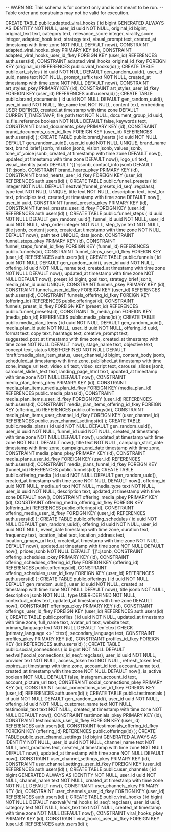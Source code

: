 -- WARNING: This schema is for context only and is not meant to be run.
-- Table order and constraints may not be valid for execution.

CREATE TABLE public.adapted_viral_hooks (
  id bigint GENERATED ALWAYS AS IDENTITY NOT NULL,
  user_id uuid NOT NULL,
  original_id bigint,
  original_text text,
  category text,
  relevance_score integer,
  virality_score integer,
  adapted_hook text,
  strategy text,
  visual_prompt text,
  created_at timestamp with time zone NOT NULL DEFAULT now(),
  CONSTRAINT adapted_viral_hooks_pkey PRIMARY KEY (id),
  CONSTRAINT adapted_viral_hooks_user_id_fkey FOREIGN KEY (user_id) REFERENCES auth.users(id),
  CONSTRAINT adapted_viral_hooks_original_id_fkey FOREIGN KEY (original_id) REFERENCES public.viral_hooks(id)
);
CREATE TABLE public.art_styles (
  id uuid NOT NULL DEFAULT gen_random_uuid(),
  user_id uuid,
  name text NOT NULL,
  prompt_suffix text NOT NULL,
  created_at timestamp with time zone NOT NULL DEFAULT now(),
  CONSTRAINT art_styles_pkey PRIMARY KEY (id),
  CONSTRAINT art_styles_user_id_fkey FOREIGN KEY (user_id) REFERENCES auth.users(id)
);
CREATE TABLE public.brand_documents (
  id uuid NOT NULL DEFAULT gen_random_uuid(),
  user_id uuid NOT NULL,
  file_name text NOT NULL,
  content text,
  embedding USER-DEFINED,
  created_at timestamp with time zone DEFAULT CURRENT_TIMESTAMP,
  file_path text NOT NULL,
  document_group_id uuid,
  is_file_reference boolean NOT NULL DEFAULT false,
  keywords text,
  CONSTRAINT brand_documents_pkey PRIMARY KEY (id),
  CONSTRAINT brand_documents_user_id_fkey FOREIGN KEY (user_id) REFERENCES auth.users(id)
);
CREATE TABLE public.brand_hearts (
  id uuid NOT NULL DEFAULT gen_random_uuid(),
  user_id uuid NOT NULL UNIQUE,
  brand_name text,
  brand_brief jsonb,
  mission jsonb,
  vision jsonb,
  values jsonb,
  tone_of_voice jsonb,
  created_at timestamp with time zone DEFAULT now(),
  updated_at timestamp with time zone DEFAULT now(),
  logo_url text,
  visual_identity jsonb DEFAULT '{}'::jsonb,
  contact_info jsonb DEFAULT '[]'::jsonb,
  CONSTRAINT brand_hearts_pkey PRIMARY KEY (id),
  CONSTRAINT brand_hearts_user_id_fkey FOREIGN KEY (user_id) REFERENCES auth.users(id)
);
CREATE TABLE public.funnel_presets (
  id integer NOT NULL DEFAULT nextval('funnel_presets_id_seq'::regclass),
  type text NOT NULL UNIQUE,
  title text NOT NULL,
  description text,
  best_for text,
  principles text,
  created_at timestamp with time zone DEFAULT now(),
  user_id uuid,
  CONSTRAINT funnel_presets_pkey PRIMARY KEY (id),
  CONSTRAINT funnel_presets_user_id_fkey FOREIGN KEY (user_id) REFERENCES auth.users(id)
);
CREATE TABLE public.funnel_steps (
  id uuid NOT NULL DEFAULT gen_random_uuid(),
  funnel_id uuid NOT NULL,
  user_id uuid NOT NULL,
  step_order integer NOT NULL,
  step_type text NOT NULL,
  title jsonb,
  content jsonb,
  created_at timestamp with time zone NOT NULL DEFAULT now(),
  path text UNIQUE,
  data jsonb,
  CONSTRAINT funnel_steps_pkey PRIMARY KEY (id),
  CONSTRAINT funnel_steps_funnel_id_fkey FOREIGN KEY (funnel_id) REFERENCES public.funnels(id),
  CONSTRAINT funnel_steps_user_id_fkey FOREIGN KEY (user_id) REFERENCES auth.users(id)
);
CREATE TABLE public.funnels (
  id uuid NOT NULL DEFAULT gen_random_uuid(),
  user_id uuid NOT NULL,
  offering_id uuid NOT NULL,
  name text,
  created_at timestamp with time zone NOT NULL DEFAULT now(),
  updated_at timestamp with time zone NOT NULL DEFAULT now(),
  preset_id bigint,
  goal text,
  strategy_brief jsonb,
  media_plan_id uuid UNIQUE,
  CONSTRAINT funnels_pkey PRIMARY KEY (id),
  CONSTRAINT funnels_user_id_fkey FOREIGN KEY (user_id) REFERENCES auth.users(id),
  CONSTRAINT funnels_offering_id_fkey FOREIGN KEY (offering_id) REFERENCES public.offerings(id),
  CONSTRAINT funnels_preset_id_fkey FOREIGN KEY (preset_id) REFERENCES public.funnel_presets(id),
  CONSTRAINT fk_media_plan FOREIGN KEY (media_plan_id) REFERENCES public.media_plans(id)
);
CREATE TABLE public.media_plan_items (
  id uuid NOT NULL DEFAULT gen_random_uuid(),
  media_plan_id uuid NOT NULL,
  user_id uuid NOT NULL,
  offering_id uuid,
  format text,
  copy text,
  hashtags text,
  creative_prompt text,
  suggested_post_at timestamp with time zone,
  created_at timestamp with time zone NOT NULL DEFAULT now(),
  stage_name text,
  objective text,
  concept text,
  status USER-DEFINED NOT NULL DEFAULT 'draft'::media_plan_item_status,
  user_channel_id bigint,
  content_body jsonb,
  scheduled_at timestamp with time zone,
  published_at timestamp with time zone,
  image_url text,
  video_url text,
  video_script text,
  carousel_slides jsonb,
  carousel_slides_text text,
  landing_page_html text,
  updated_at timestamp with time zone NOT NULL DEFAULT now(),
  CONSTRAINT media_plan_items_pkey PRIMARY KEY (id),
  CONSTRAINT media_plan_items_media_plan_id_fkey FOREIGN KEY (media_plan_id) REFERENCES public.media_plans(id),
  CONSTRAINT media_plan_items_user_id_fkey FOREIGN KEY (user_id) REFERENCES auth.users(id),
  CONSTRAINT media_plan_items_offering_id_fkey FOREIGN KEY (offering_id) REFERENCES public.offerings(id),
  CONSTRAINT media_plan_items_user_channel_id_fkey FOREIGN KEY (user_channel_id) REFERENCES public.user_channel_settings(id)
);
CREATE TABLE public.media_plans (
  id uuid NOT NULL DEFAULT gen_random_uuid(),
  user_id uuid NOT NULL,
  funnel_id uuid NOT NULL,
  created_at timestamp with time zone NOT NULL DEFAULT now(),
  updated_at timestamp with time zone NOT NULL DEFAULT now(),
  title text NOT NULL,
  campaign_start_date timestamp with time zone,
  campaign_end_date timestamp with time zone,
  CONSTRAINT media_plans_pkey PRIMARY KEY (id),
  CONSTRAINT media_plans_user_id_fkey FOREIGN KEY (user_id) REFERENCES auth.users(id),
  CONSTRAINT media_plans_funnel_id_fkey FOREIGN KEY (funnel_id) REFERENCES public.funnels(id)
);
CREATE TABLE public.offering_media (
  id uuid NOT NULL DEFAULT gen_random_uuid(),
  created_at timestamp with time zone NOT NULL DEFAULT now(),
  offering_id uuid NOT NULL,
  media_url text NOT NULL,
  media_type text NOT NULL,
  user_id uuid NOT NULL,
  description text,
  updated_at timestamp with time zone DEFAULT now(),
  CONSTRAINT offering_media_pkey PRIMARY KEY (id),
  CONSTRAINT offering_media_offering_id_fkey FOREIGN KEY (offering_id) REFERENCES public.offerings(id),
  CONSTRAINT offering_media_user_id_fkey FOREIGN KEY (user_id) REFERENCES auth.users(id)
);
CREATE TABLE public.offering_schedules (
  id uuid NOT NULL DEFAULT gen_random_uuid(),
  offering_id uuid NOT NULL,
  user_id uuid NOT NULL,
  event_date timestamp with time zone,
  duration text,
  frequency text,
  location_label text,
  location_address text,
  location_gmaps_url text,
  created_at timestamp with time zone NOT NULL DEFAULT now(),
  updated_at timestamp with time zone NOT NULL DEFAULT now(),
  prices jsonb NOT NULL DEFAULT '[]'::jsonb,
  CONSTRAINT offering_schedules_pkey PRIMARY KEY (id),
  CONSTRAINT offering_schedules_offering_id_fkey FOREIGN KEY (offering_id) REFERENCES public.offerings(id),
  CONSTRAINT offering_schedules_user_id_fkey FOREIGN KEY (user_id) REFERENCES auth.users(id)
);
CREATE TABLE public.offerings (
  id uuid NOT NULL DEFAULT gen_random_uuid(),
  user_id uuid NOT NULL,
  created_at timestamp with time zone NOT NULL DEFAULT now(),
  title jsonb NOT NULL,
  description jsonb NOT NULL,
  type USER-DEFINED NOT NULL,
  contextual_notes text,
  updated_at timestamp with time zone DEFAULT now(),
  CONSTRAINT offerings_pkey PRIMARY KEY (id),
  CONSTRAINT offerings_user_id_fkey FOREIGN KEY (user_id) REFERENCES auth.users(id)
);
CREATE TABLE public.profiles (
  id uuid NOT NULL,
  updated_at timestamp with time zone,
  full_name text,
  avatar_url text,
  website text,
  primary_language text NOT NULL DEFAULT 'en'::text CHECK (primary_language <> ''::text),
  secondary_language text,
  CONSTRAINT profiles_pkey PRIMARY KEY (id),
  CONSTRAINT profiles_id_fkey FOREIGN KEY (id) REFERENCES auth.users(id)
);
CREATE TABLE public.social_connections (
  id bigint NOT NULL DEFAULT nextval('social_connections_id_seq'::regclass),
  user_id uuid NOT NULL,
  provider text NOT NULL,
  access_token text NOT NULL,
  refresh_token text,
  expires_at timestamp with time zone,
  account_id text,
  account_name text,
  created_at timestamp with time zone NOT NULL DEFAULT now(),
  is_active boolean NOT NULL DEFAULT false,
  instagram_account_id text,
  account_picture_url text,
  CONSTRAINT social_connections_pkey PRIMARY KEY (id),
  CONSTRAINT social_connections_user_id_fkey FOREIGN KEY (user_id) REFERENCES auth.users(id)
);
CREATE TABLE public.testimonials (
  id uuid NOT NULL DEFAULT gen_random_uuid(),
  user_id uuid NOT NULL,
  offering_id uuid NOT NULL,
  customer_name text NOT NULL,
  testimonial_text text NOT NULL,
  created_at timestamp with time zone NOT NULL DEFAULT now(),
  CONSTRAINT testimonials_pkey PRIMARY KEY (id),
  CONSTRAINT testimonials_user_id_fkey FOREIGN KEY (user_id) REFERENCES auth.users(id),
  CONSTRAINT testimonials_offering_id_fkey FOREIGN KEY (offering_id) REFERENCES public.offerings(id)
);
CREATE TABLE public.user_channel_settings (
  id bigint GENERATED ALWAYS AS IDENTITY NOT NULL,
  user_id uuid NOT NULL,
  channel_name text NOT NULL,
  best_practices text,
  created_at timestamp with time zone NOT NULL DEFAULT now(),
  updated_at timestamp with time zone NOT NULL DEFAULT now(),
  CONSTRAINT user_channel_settings_pkey PRIMARY KEY (id),
  CONSTRAINT user_channel_settings_user_id_fkey FOREIGN KEY (user_id) REFERENCES auth.users(id)
);
CREATE TABLE public.user_channels (
  id bigint GENERATED ALWAYS AS IDENTITY NOT NULL,
  user_id uuid NOT NULL,
  channel_name text NOT NULL,
  created_at timestamp with time zone NOT NULL DEFAULT now(),
  CONSTRAINT user_channels_pkey PRIMARY KEY (id),
  CONSTRAINT user_channels_user_id_fkey FOREIGN KEY (user_id) REFERENCES auth.users(id)
);
CREATE TABLE public.viral_hooks (
  id bigint NOT NULL DEFAULT nextval('viral_hooks_id_seq'::regclass),
  user_id uuid,
  category text NOT NULL,
  hook_text text NOT NULL,
  created_at timestamp with time zone NOT NULL DEFAULT now(),
  CONSTRAINT viral_hooks_pkey PRIMARY KEY (id),
  CONSTRAINT viral_hooks_user_id_fkey FOREIGN KEY (user_id) REFERENCES auth.users(id)
);
